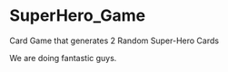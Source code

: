 # SuperHero_Game
Card Game that generates 2 Random Super-Hero Cards 


We are doing fantastic guys.
